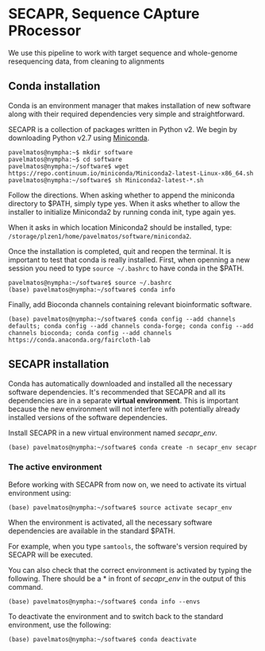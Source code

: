 # SECAPR, Sequence CApture PRocessor
We use this pipeline to work with target sequence and whole-genome resequencing data, from cleaning to alignments

## Conda installation
Conda is an environment manager that makes installation of new software along with their required dependencies very simple and straightforward.

SECAPR is a collection of packages written in Python v2. We begin by downloading Python v2.7 using [Miniconda](https://docs.conda.io/en/latest/miniconda.html).

```console
pavelmatos@nympha:~$ mkdir software
pavelmatos@nympha:~$ cd software
pavelmatos@nympha:~/software$ wget https://repo.continuum.io/miniconda/Miniconda2-latest-Linux-x86_64.sh
pavelmatos@nympha:~/software$ sh Miniconda2-latest-*.sh
```

Follow the directions. When asking whether to append the miniconda directory to $PATH, simply type yes. When it asks whether to allow the installer to initialize Miniconda2 by running conda init, type again yes.

When it asks in which location Miniconda2 should be installed, type: `/storage/plzen1/home/pavelmatos/software/miniconda2`.

Once the installation is completed, quit and reopen the terminal. It is important to test that conda is really installed. First, when openning a new session you need to type `source ~/.bashrc` to have conda in the $PATH.

```console
pavelmatos@nympha:~/software$ source ~/.bashrc
(base) pavelmatos@nympha:~/software$ conda info
```

Finally, add Bioconda channels containing relevant bioinformatic software.

```console
(base) pavelmatos@nympha:~/software$ conda config --add channels defaults; conda config --add channels conda-forge; conda config --add channels bioconda; conda config --add channels https://conda.anaconda.org/faircloth-lab
```

## SECAPR installation
Conda has automatically downloaded and installed all the necessary software dependencies. It's recommended that SECAPR and all its dependencies are in a separate **virtual environment**. This is important because the new environment will not interfere with potentially already installed versions of the software dependencies.

Install SECAPR in a new virtual environment named _secapr_env_.

```console
(base) pavelmatos@nympha:~/software$ conda create -n secapr_env secapr
```

### The active environment
Before working with SECAPR from now on, we need to activate its virtual environment using:

```console
(base) pavelmatos@nympha:~/software$ source activate secapr_env
```

When the environment is activated, all the necessary software dependencies are available in the standard $PATH.

For example, when you type `samtools`, the software's version required by SECAPR will be executed.

You can also check that the correct environment is activated by typing the following. There should be a * in front of _secapr_env_ in the output of this command.

```console
(base) pavelmatos@nympha:~/software$ conda info --envs
```

To deactivate the environment and to switch back to the standard environment, use the following:

```console
(base) pavelmatos@nympha:~/software$ conda deactivate
```
